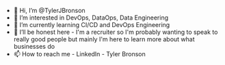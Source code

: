 - 👋 Hi, I’m @TylerJBronson
- 👀 I’m interested in DevOps, DataOps, Data Engineering
- 🌱 I’m currently learning CI/CD and DevOps Engineering
- 💞️ I’ll be honest here - I'm a recruiter so I'm probably wanting to speak to really good people but mainly I'm here to learn more about what businesses do
- 📫 How to reach me - LinkedIn - Tyler Bronson

<!---
TylerJBronson/TylerJBronson is a ✨ special ✨ repository because its `README.md` (this file) appears on your GitHub profile.
You can click the Preview link to take a look at your changes.
--->
